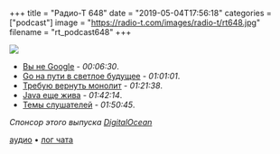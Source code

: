+++
title = "Радио-Т 648"
date = "2019-05-04T17:56:18"
categories = ["podcast"]
image = "https://radio-t.com/images/radio-t/rt648.jpg"
filename = "rt_podcast648"
+++

![](https://radio-t.com/images/radio-t/rt648.jpg)

- [Вы не Google](https://habr.com/ru/post/450230/) - *00:06:30*.
- [Go на пути в светлое будущее](https://hackernoon.com/go-is-on-a-trajectory-to-become-the-next-enterprise-programming-language-3b75d70544e) - *01:01:01*.
- [Требую вернуть монолит](http://www.craigkerstiens.com/2019/03/13/give-me-back-my-monolith/) - *01:21:38*.
- [Java еще жива](https://dzone.com/articles/java-is-not-dying-yet) - *01:42:14*.
- [Темы слушателей](https://radio-t.com/p/2019/04/30/prep-648/) - *01:50:45*.


*Спонсор этого выпуска [DigitalOcean](https://www.digitalocean.com)*


[аудио](http://cdn.radio-t.com/rt_podcast648.mp3) • [лог чата](http://chat.radio-t.com/logs/radio-t-648.html)
<audio src="http://cdn.radio-t.com/rt_podcast648.mp3" preload="none"></audio>
